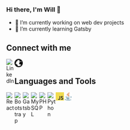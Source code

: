 ### Hi there, I'm Will 👋

- 🔭 I’m currently working on web dev projects
- 🌱 I’m currently learning Gatsby

## Connect with me

[<img align="left" alt="LinkedIn" width="22px" src="https://cdn.jsdelivr.net/npm/simple-icons@v3/icons/linkedin.svg" />][linkedin]
[<img align="left" alt="Website" width="22px" src="https://raw.githubusercontent.com/iconic/open-iconic/master/svg/globe.svg" />][website]

<br />

## Languages and Tools
<img align="left" alt="React" width="22px" src="https://avatars0.githubusercontent.com/u/6412038?s=200&v=4" />
<img align="left" alt="Bootstrap" width="22px" src="https://camo.githubusercontent.com/0e0adf58c74c6e74bb64ece5d0ef4620f4f46915/68747470733a2f2f76352e676574626f6f7473747261702e636f6d2f646f63732f352e302f6173736574732f6272616e642f626f6f7473747261702d6c6f676f2d736861646f772e706e67" />
<img align="left" alt="Gatsby" width="22px" src="https://camo.githubusercontent.com/ac31ac54c2013850b0fb8a3a4926f4718a398fb3/68747470733a2f2f7777772e6761747362796a732e6f72672f6d6f6e6f6772616d2e737667" />
<img align="left" alt="MySQL" width="22px" src="https://avatars2.githubusercontent.com/u/2452804?s=200&v=4" />
<img align="left" alt="PHP" width="22px" src="https://avatars1.githubusercontent.com/u/25158?s=200&v=4" />
<img align="left" alt="Python" width="22px" src="https://avatars0.githubusercontent.com/u/1525981?s=200&v=4" />
<img align="left" alt="Javascript" width="22px" src="https://raw.githubusercontent.com/github/explore/80688e429a7d4ef2fca1e82350fe8e3517d3494d/topics/javascript/javascript.png" />
<img align="left" alt="Java" width="22px" src="https://raw.githubusercontent.com/github/explore/80688e429a7d4ef2fca1e82350fe8e3517d3494d/topics/java/java.png" />

[linkedin]: https://www.linkedin.com/in/william-j-rowe/
[website]: http://willrowe.gq


